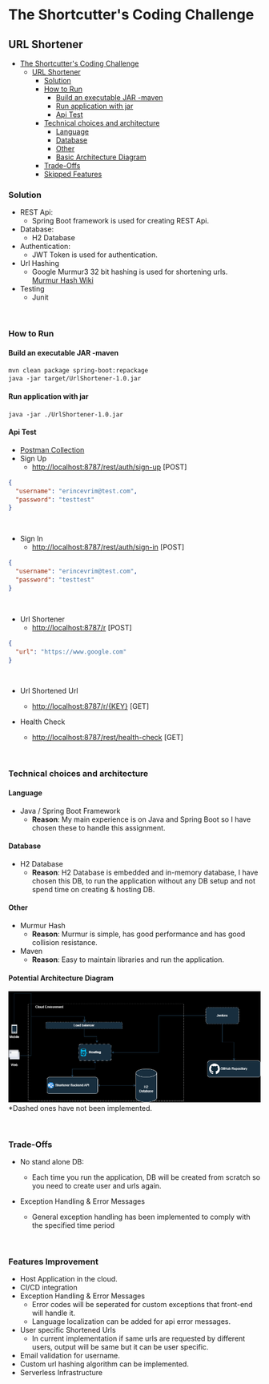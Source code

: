 # The Shortcutter's Coding Challenge
## URL Shortener

<!-- TOC -->
* [The Shortcutter's Coding Challenge](#the-shortcutters-coding-challenge)
  * [URL Shortener](#url-shortener)
    * [Solution](#solution)
    * [How to Run](#how-to-run)
      * [Build an executable JAR -maven](#build-an-executable-jar--maven)
      * [Run application with jar](#run-application-with-jar)
      * [Api Test](#api-test)
    * [Technical choices and architecture](#technical-choices-and-architecture)
      * [Language](#language)
      * [Database](#database)
      * [Other](#other)
      * [Basic Architecture Diagram](#basic-architecture-diagram)
    * [Trade-Offs](#trade-offs)
    * [Skipped Features](#skipped-features-)
<!-- TOC -->


### Solution
* REST Api:
  * Spring Boot framework is used for creating REST Api.
* Database:
  * H2 Database
* Authentication:
  * JWT Token is used for authentication.
* Url Hashing
  * Google Murmur3 32 bit hashing is used for shortening urls.
    <br/>[Murmur Hash Wiki](https://en.wikipedia.org/wiki/MurmurHash)
* Testing
  * Junit

<br/>

### How to Run
#### Build an executable JAR -maven
```maven
mvn clean package spring-boot:repackage
java -jar target/UrlShortener-1.0.jar
```

#### Run application with jar
```
java -jar ./UrlShortener-1.0.jar
```

#### Api Test
* [Postman Collection](./docs/Url%20Shortener.postman_collection.json)
* Sign Up
  * [http://localhost:8787/rest/auth/sign-up](http://localhost:8787/rest/auth/sign-up) [POST]
```json
{
  "username": "erincevrim@test.com",
  "password": "testtest"
}
```
<br/>

* Sign In
  * [http://localhost:8787/rest/auth/sign-in](http://localhost:8787/rest/auth/sign-in) [POST]
```json
{
  "username": "erincevrim@test.com",
  "password": "testtest"
}
```
<br/>

* Url Shortener
  * [http://localhost:8787/r](http://localhost:8787/r) [POST]
```json
{
  "url": "https://www.google.com"
}
```
<br/>

* Url Shortened Url
  * [http://localhost:8787/r/{KEY}](http://localhost:8787/r/<KEY>) [GET]


* Health Check
  * [http://localhost:8787/rest/health-check](http://localhost:8787/rest/health-check) [GET]


<br/>

### Technical choices and architecture

#### Language
 * Java / Spring Boot Framework 
   * **Reason**: My main experience is on Java and Spring Boot so I have chosen these to handle this assignment.
 

#### Database
 * H2 Database
   * **Reason**: H2 Database is embedded and in-memory database, I have chosen this DB, to run the application without any DB setup and not spend time on creating & hosting DB. 
   

#### Other
 * Murmur Hash
   * **Reason**: Murmur is simple, has good performance and has good collision resistance. 
 * Maven
   * **Reason**: Easy to maintain libraries and run the application.

#### Potential Architecture Diagram
![](.\diagram.png)
 <br/>*Dashed ones have not been implemented. 

<br/>

### Trade-Offs
 * No stand alone DB:
   * Each time you run the application, DB will be created from scratch so you need to create user and urls again.
 
 * Exception Handling & Error Messages
   * General exception handling has been implemented to comply with the specified time period

<br/>

### Features Improvement
 * Host Application in the cloud.
 * CI/CD integration
 * Exception Handling & Error Messages
   * Error codes will be seperated for custom exceptions that front-end will handle it.
   * Language localization can be added for api error messages.
 * User specific Shortened Urls
   * In current implementation if same urls are requested by different users, output will be same but it can be user specific.
 * Email validation for username.
 * Custom url hashing algorithm can be implemented.
 * Serverless Infrastructure 
   